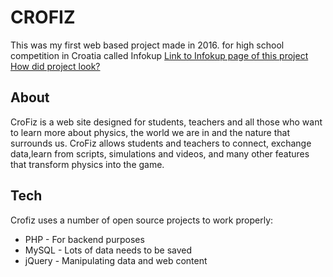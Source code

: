 # CROFIZ
This was my first web based project made in 2016. for high school competition in Croatia called Infokup 
[Link to Infokup page of this project](https://informatika.azoo.hr/projekt/389/CroFiz)
[How did project look?](https://drive.google.com/open?id=0B89nzkfD9yGPY1lPWmpXNl80Tjg)

## About
CroFiz is a web site designed for students, teachers and all those who want to learn more about physics, the world we are in and the nature that surrounds us. CroFiz allows students and teachers to connect, exchange data,learn from scripts, simulations and videos, and many other features that transform physics into the game.

## Tech

Crofiz uses a number of open source projects to work properly:

* PHP - For backend purposes
* MySQL - Lots of data needs to be saved
* jQuery - Manipulating data and web content
